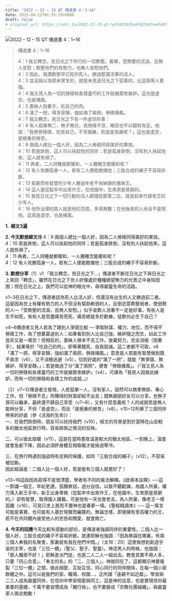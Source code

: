 ```yaml
---
title: "2022 – 12 – 15 QT 傳道書 4：1~16"
date: 2025-04-12T01:35:29+0800
draft: false
# original_url: https://cmtc.tw/2022-12-15-qt-%e5%82%b3%e9%81%93%e6%9b%b8-4%ef%bc%9a116
---
```


![2022 – 12 – 15 QT 傳道書 4：1~16](/images/qt.jpg  "2022 – 12 – 15 QT 傳道書 4：1~16")

> 傳道書 4：1~16
>
> 4：1 我又轉念，見日光之下所行的一切欺壓。看哪，受欺壓的流淚，且無人安慰；欺壓他們的有勢力，也無人安慰他們。  
> 4：2 因此，我讚歎那早已死的死人，勝過那還活著的活人。  
> 4：3 並且我以為那未曾生的，就是未見過日光之下惡事的，比這兩等人更強。  
> 4：4 我又見人為一切的勞碌和各樣靈巧的工作就被鄰舍嫉妒。這也是虛空，也是捕風。  
> 4：5 愚昧人抱著手，吃自己的肉。  
> 4：6 滿了一把，得享安靜，強如滿了兩把，勞碌捕風。  
> 4：7 我又轉念，見日光之下有一件虛空的事：  
> 4：8 有人孤單無二，無子無兄，竟勞碌不息，眼目也不以錢財為足。他說：「我勞勞碌碌，刻苦自己，不享福樂，到底是為誰呢？」這也是虛空，是極重的勞苦。  
> 4：9 兩個人總比一個人好，因為二人勞碌同得美好的果效。  
> 4：10 若是跌倒，這人可以扶起他的同伴；若是孤身跌倒，沒有別人扶起他來，這人就有禍了。  
> 4：11 再者，二人同睡就都暖和，一人獨睡怎能暖和呢？  
> 4：12 有人攻勝孤身一人，若有二人便能敵擋他；三股合成的繩子不容易折斷。  
> 4：13 貧窮而有智慧的少年人勝過年老不肯納諫的愚昧王。  
> 4：14 這人是從監牢中出來作王，在他國中，生來原是貧窮的。  
> 4：15 我見日光之下一切行動的活人都隨從那第二位，就是起來代替老王的少年人。  
> 4：16 他所治理的眾人就是他的百姓，多得無數；在他後來的人尚且不喜悅他。這真是虛空，也是捕風。

**1.  經文3遍**

**2. 今天默想經文**傳 4：9 兩個人總比一個人好，因為二人勞碌同得美好的果效。  
4：10 若是跌倒，這人可以扶起他的同伴；若是孤身跌倒，沒有別人扶起他來，這人就有禍了。  
4：11 再者，二人同睡就都暖和，一人獨睡怎能暖和呢？  
4：12 有人攻勝孤身一人，若有二人便能敵擋他；三股合成的繩子不容易折斷。

**3. 默想分享**（1）v1 「我又轉念，見日光之下…」傳道者不斷在日光之下與日光之上來回「轉念」，雖然在日光之下世人好像處於種種絕望無力的光景之中身陷囹圄；但在日光之上，我們可以從神的眼光中，尋得屬靈生命的活路。

v1~3在日光之下，傳道者認為死人比活人好，但還沒有出生的人又勝過前二者。這是因為世上有權有勢力的人不但沒有幫助軟弱的人，反倒恣意欺壓弱者，使弱勢的人—「受欺壓的流淚，且無人安慰。」似乎哀歎人活著不一定是好事，有些人是生不如死，有些人是受盡痛苦而死，痛苦總是多於歡樂，徒歎何必生下自己？

v4~6傳道者又見人若為了跟別人爭競比較 — 爭取財富、權力、地位，而不得不勞碌工作，為了想要贏過別人；如果看到別人比自己強，嫉妒隨之而生，如此工作豈非又是一場空！但相反的，愚昧人根本不去工作，放棄努力，完全消極（抱著手），結果等於「吃自己的肉」，即等著餓死、自我毀滅。這二者都不可取，v6「滿了一把，得享安靜，強如滿了兩把，勞碌捕風。」意思是人若能有智慧做到既不貪求（v6），又不消極逃避（v5），恰到好處的“滿了一把”，就能「無爭競、無嫉妒、得享安靜。」；若是做過了分“滿了兩把”，便會「勞碌捕風」。（「我又見人為一切的勞碌和各樣靈巧的工作就被鄰舍嫉妒」（v4），可譯為「我見人因彼此嫉妒，而有一切的勞碌和各樣工作的成就。」）

（2）v7~12傳道者又發現，人若孤單一人，沒有家人，固然可以無牽無掛、專心工作，但「勞碌不息」所賺得的財富卻給不出去；既無親朋好友可以分享，也無子孫可以繼承，最終還不歸自己享受（v7~8），又有什麼意義呢？人的成就若是無人能夠分享，不但「是虛空」，而且「是極重的勞苦」（v8）。v10~12列舉了三個同伴帶來的好處（參《活潑的生命》）：  
一、在我們跌倒時，朋友可以扶持我們（v10），經文的背景是對於當時在山岳較多的猶太地區旅行時，容易跌倒之情況的反映。

二、可以彼此取暖（v11），這是在當時晝夜溫差較大的猶太地區，一到晚上，溫度就會急劇下降，因此必須肧身體互相取暖才能挨過寒冷。

三、在旅行時遇到強盜時有足夠的保護，如同「三股合成的繩子」（v12），不容易被拉斷。  
因此結論是：二個人比一個人好，若是能有三個人就更好了！

v13~16這段因為寫得不是很清楚，學者有不同的看法解釋。《啟導本註釋》──這一節講一個王，年紀老邁，孤獨無侶，過分自信，以致不聽勸諫，為國人所棄，權力落入新王手中。新王出身卑微（從監牢中出來作王，在他國中，生來原是貧窮的。）卻有智慧，取得國人擁戴。可是他有一天也會老去，為人所棄，像老王一樣孤獨（v16），可見只求上進而不要神也是春夢一場。《聖經精讀本》── 這一寓言可能是事實，也可能有人基於現實而編篡的。無論怎樣，即便擁有至高權力的王，若不在共同體內接受他人的忠告和關愛，就會敗亡。

**4. 今天的回應**今天比較有感動的部份，是傳道者強調同伴的重要性，二個人比一個人好，三股合成的繩子不容易折斷。就連耶穌也強調：「因為無論在哪裏，有兩三個人奉我的名聚會，那裏就有我在他們中間。」（太18：20）這使我想到創造宇宙的主宰，也是「三位一體」（聖父、聖子、聖靈）。神造男人的時候，也強調：「那人獨居不好！」耶穌差派門徒，也是二人二人一組出去。教會其實不用人多，只要「同心合意」、「奉主的名」的「二、三個人」，神就同在了。這都顯示神要複製「三位一體」之間，彼此相愛、互助互信、同心同行的同伴關係，在每一個小家群體之中。這可以是我們的家、職場、校園…，正所謂「遠親不如近鄰」，學習與二三人成為屬靈同伴，在信仰中學習相愛與同工，這是神的旨意，也是實現信仰最重要的基礎，千萬不要習慣成為「獨行俠」，也不要變成「宗教社團組織」，與屬靈家人彼此勉勵！